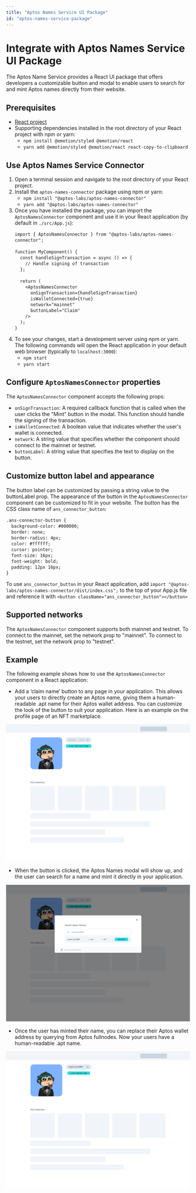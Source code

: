 ```yaml
---
title: "Aptos Names Service UI Package"
id: "aptos-names-service-package"
---
```

# Integrate with Aptos Names Service UI Package
The Aptos Name Service provides a React UI package that offers developers a customizable button and modal to enable users to search for and mint Aptos names directly from their website.

## Prerequisites
- [React project](https://create-react-app.dev/docs/getting-started/)
- Supporting dependencies installed in the root directory of your React project with npm or yarn:  
    - `npm install @emotion/styled @emotion/react`
    - `yarn add @emotion/styled @emotion/react react-copy-to-clipboard`

## Use Aptos Names Service Connector
1. Open a terminal session and navigate to the root directory of your React project.
1. Install the `aptos-names-connector` package using npm or yarn:  
    - `npm install "@aptos-labs/aptos-names-connector"`
    - `yarn add "@aptos-labs/aptos-names-connector"`
1. Once you have installed the package, you can import the `AptosNamesConnector` component and use it in your React application (by default in `./src/App.js`):
    ```
    import { AptosNamesConnector } from "@aptos-labs/aptos-names-connector";

    function MyComponent() {
      const handleSignTransaction = async () => {
        // Handle signing of transaction
      };

      return (
        <AptosNamesConnector
          onSignTransaction={handleSignTransaction}
          isWalletConnected={true}
          network="mainnet"
          buttonLabel="Claim"
        />
      );
    }
    ```
 1. To see your changes, start a development server using npm or yarn. The following commands will open the React application in your default web browser (typically to `localhost:3000`):
    - `npm start`
    - `yarn start`

## Configure `AptosNamesConnector` properties
The `AptosNamesConnector` component accepts the following props:

- `onSignTransaction`: A required callback function that is called when the user clicks the "Mint" button in the modal. This function should handle the signing of the transaction.
- `isWalletConnected`: A boolean value that indicates whether the user's wallet is connected.
- `network`: A string value that specifies whether the component should connect to the mainnet or testnet.
- `buttonLabel`: A string value that specifies the text to display on the button.

## Customize button label and appearance
The button label can be customized by passing a string value to the buttonLabel prop.
The appearance of the button in the `AptosNamesConnector` component can be customized to fit in your website. The button has the CSS class name of `ans_connector_button`:

```
.ans-connector-button {
  background-color: #000000;
  border: none;
  border-radius: 4px;
  color: #ffffff;
  cursor: pointer;
  font-size: 16px;
  font-weight: bold;
  padding: 12px 16px;
}
```
To use `ans_connector_button` in your React application, add `import "@aptos-labs/aptos-names-connector/dist/index.css";` to the top of your App.js file and reference it with `<button className="ans_connector_button"></button>`

## Supported networks
The `AptosNamesConnector` component supports both mainnet and testnet. To connect to the mainnet, set the network prop to "mainnet". To connect to the testnet, set the network prop to "testnet".

## Example
The following example shows how to use the `AptosNamesConnector` component in a React application:
<last image />


- Add a ‘claim name’ button to any page in your application. This allows your users to directly create an Aptos name, giving them a human-readable .apt name for their Aptos wallet address. You can customize the look of the button to suit your application. Here is an example on the profile page of an NFT marketplace.

![Claim name](../../static/img/docs/ans_entrypoint_example.png)

- When the button is clicked, the Aptos Names modal will show up, and the user can search for a name and mint it directly in your application.

![Show Aptos Name Service modal](../../static/img/docs/ans_entrypoint_modal_example.png)

- Once the user has minted their name, you can replace their Aptos wallet address by querying from Aptos fullnodes. Now your users have a human-readable .apt name.

![Claim another name](../../static/img/docs/ans_entrypoint_with_other_name.png)
